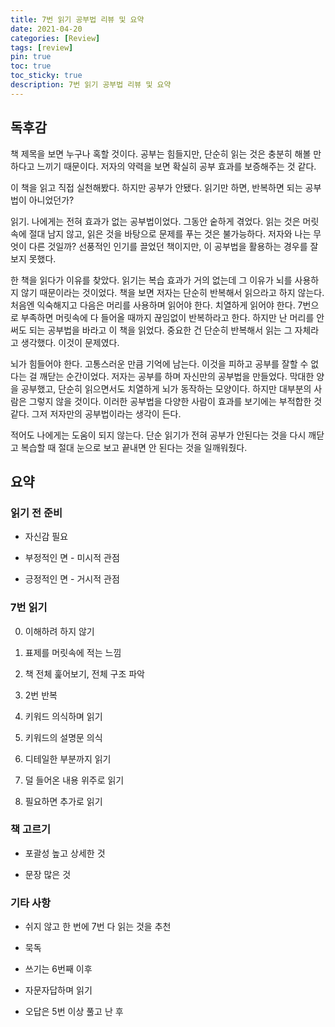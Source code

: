 ```yaml
---
title: 7번 읽기 공부법 리뷰 및 요약
date: 2021-04-20
categories: [Review]
tags: [review]
pin: true
toc: true
toc_sticky: true
description: 7번 읽기 공부법 리뷰 및 요약
---
```


## __독후감__

책 제목을 보면 누구나 혹할 것이다. 공부는 힘들지만, 단순히 읽는 것은 충분히 해볼 만하다고 느끼기 때문이다. 저자의 약력을 보면 확실히 공부 효과를 보증해주는 것 같다.

이 책을 읽고 직접 실천해봤다. 하지만 공부가 안됐다. 읽기만 하면, 반복하면 되는 공부법이 아니었던가?

읽기. 나에게는 전혀 효과가 없는 공부법이었다. 그동안 숱하게 겪었다. 읽는 것은 머릿속에 절대 남지 않고, 읽은 것을 바탕으로 문제를 푸는 것은 불가능하다. 저자와 나는 무엇이 다른 것일까? 선풍적인 인기를 끌었던 책이지만, 이 공부법을 활용하는 경우를 잘 보지 못했다.

한 책을 읽다가 이유를 찾았다. 읽기는 복습 효과가 거의 없는데 그 이유가 뇌를 사용하지 않기 때문이라는 것이었다. 책을 보면 저자는 단순히 반복해서 읽으라고 하지 않는다. 처음엔 익숙해지고 다음은 머리를 사용하며 읽어야 한다. 치열하게 읽어야 한다. 7번으로 부족하면 머릿속에 다 들어올 때까지 끊임없이 반복하라고 한다. 하지만 난 머리를 안 써도 되는 공부법을 바라고 이 책을 읽었다. 중요한 건 단순히 반복해서 읽는 그 자체라고 생각했다. 이것이 문제였다.

뇌가 힘들어야 한다. 고통스러운 만큼 기억에 남는다. 이것을 피하고 공부를 잘할 수 없다는 걸 깨닫는 순간이었다. 저자는 공부를 하며 자신만의 공부법을 만들었다. 막대한 양을 공부했고, 단순히 읽으면서도 치열하게 뇌가 동작하는 모양이다. 하지만 대부분의 사람은 그렇지 않을 것이다. 이러한 공부법을 다양한 사람이 효과를 보기에는 부적합한 것 같다. 그저 저자만의 공부법이라는 생각이 든다.

적어도 나에게는 도움이 되지 않는다. 단순 읽기가 전혀 공부가 안된다는 것을 다시 깨닫고 복습할 때 절대 눈으로 보고 끝내면 안 된다는 것을 일깨워줬다.

## __요약__

### __읽기 전 준비__

- 자신감 필요

- 부정적인 면 - 미시적 관점

- 긍정적인 면 - 거시적 관점

### __7번 읽기__

0. 이해하려 하지 않기

1. 표제를 머릿속에 적는 느낌

2. 책 전체 훑어보기, 전체 구조 파악

3. 2번 반복

4. 키워드 의식하며 읽기

5. 키워드의 설명문 의식

6. 디테일한 부분까지 읽기

7. 덜 들어온 내용 위주로 읽기

8. 필요하면 추가로 읽기

### __책 고르기__

- 포괄성 높고 상세한 것

- 문장 많은 것

### __기타 사항__

- 쉬지 않고 한 번에 7번 다 읽는 것을 추천

- 묵독

- 쓰기는 6번째 이후

- 자문자답하며 읽기

- 오답은 5번 이상 풀고 난 후